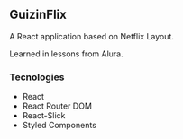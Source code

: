## GuizinFlix

A React application based on Netflix Layout.

Learned in lessons from Alura.

### Tecnologies

- React
- React Router DOM
- React-Slick
- Styled Components